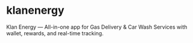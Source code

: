 # klanenergy
Klan Energy — All-in-one app for Gas Delivery &amp; Car Wash Services with wallet, rewards, and real-time tracking.
